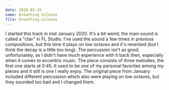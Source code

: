 ```yaml
---
date: 2020-03-25
name: Breathing Silence
file: breathing-silence
---
```


I started this track in mid January 2020. It's a bit weird; the main sound is called a "clav" in FL Studio. I've used the sound a few times in previous compositions, but this time it plays on low octaves and it's reverbed (but I think the decay is a little too long). The percussion isn't as good, unfortunately, as I didn't have much experience with it back then, especially when it comes to eccentric music. The piece consists of three melodies, the first one starts at 0:45. It used to be one of my personal favorites among my pieces and it still is one I really enjoy. The original piece from January included different percussion which also were playing on low octaves, but they sounded too bad and I changed them. 